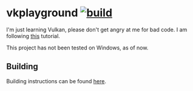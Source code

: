 # vkplayground [![build](https://github.com/yodasoda1219/vkplayground/actions/workflows/build.yml/badge.svg)](https://github.com/yodasoda1219/vkplayground/actions/workflows/build.yml)

I'm just learning Vulkan, please don't get angry at me for bad code. I am following [this](https://vulkan-tutorial.com) tutorial.

This project has not been tested on Windows, as of now.

## Building

Building instructions can be found [here](BUILDING.md).